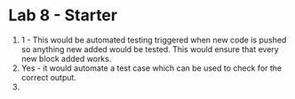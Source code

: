 # Lab 8 - Starter
1. 1 - This would be automated testing triggered when new code is pushed so anything new added would be tested. This would ensure that every new block added works.
2. Yes - it would automate a test case which can be used to check for the correct output.
3. 
